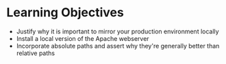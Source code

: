 # Learning Objectives

* Justify why it is important to mirror your production environment locally
* Install a local version of the Apache webserver
* Incorporate absolute paths and assert why they're generally better than relative paths
